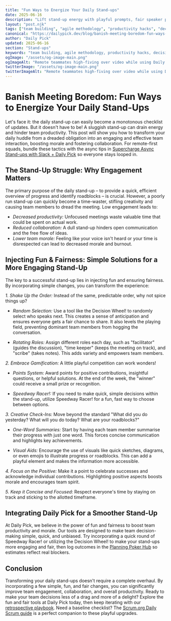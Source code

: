 ```yaml
---
title: "Fun Ways to Energize Your Daily Stand-ups"
date: 2025-06-16
description: "Lift stand-up energy with playful prompts, fair speaker pickers, and Daily Pick rituals that keep updates fast, focused, and inclusive."
layout: "post.njk"
tags: ["team building", "agile methodology", "productivity hacks", "decision making", "workplace culture", "remote work", "meeting facilitation"]
canonical: "https://dailypick.dev/blog/banish-meeting-boredom-fun-ways-to-energize-your-daily-stand-ups/"
author: "Daily Pick"
updated: 2025-06-16
section: "Stand-ups"
keywords: "team building, agile methodology, productivity hacks, decision making, workplace culture, remote work, meeting facilitation"
ogImage: "/assets/og-image-main.png"
ogImageAlt: "Remote teammates high-fiving over video while using Daily Pick to energize a stand-up"
twitterImage: "/assets/og-image-main.png"
twitterImageAlt: "Remote teammates high-fiving over video while using Daily Pick to energize a stand-up"
---
```


# Banish Meeting Boredom: Fun Ways to Energize Your Daily Stand-Ups

Let's face it: the daily stand-up can easily become a monotonous checklist of updates.  But it doesn't have to be!  A sluggish stand-up can drain energy and hinder team productivity.  This post will show you how to transform your daily huddle from a dreaded obligation into an engaging and effective team interaction, boosting morale and fostering collaboration. For remote-first squads, bundle these tactics with the async tips in [Supercharge Async Stand-ups with Slack + Daily Pick](/blog/supercharge-async-standups-with-slack-and-daily-pick/) so everyone stays looped in.

## The Stand-Up Struggle: Why Engagement Matters

The primary purpose of the daily stand-up – to provide a quick, efficient overview of progress and identify roadblocks – is crucial. However, a poorly run stand-up can quickly become a time-waster, stifling creativity and causing team members to dread the meeting.  Low engagement leads to:

* *Decreased productivity:*  Unfocused meetings waste valuable time that could be spent on actual work.
* *Reduced collaboration:* A dull stand-up hinders open communication and the free flow of ideas.
* *Lower team morale:*  Feeling like your voice isn't heard or your time is disrespected can lead to decreased morale and burnout.

## Injecting Fun & Fairness: Simple Solutions for a More Engaging Stand-Up

The key to a successful stand-up lies in injecting fun and ensuring fairness. By incorporating simple changes, you can transform the experience:

*1.  Shake Up the Order:*  Instead of the same, predictable order, why not spice things up?

* *Random Selection:* Use a tool like the Decision Wheel! to randomly select who speaks next. This creates a sense of anticipation and ensures everyone gets a fair chance to share.  It also levels the playing field, preventing dominant team members from hogging the conversation.

* *Rotating Roles:*  Assign different roles each day, such as "facilitator" (guides the discussion), "time keeper" (keeps the meeting on track), and "scribe" (takes notes). This adds variety and empowers team members.

*2.  Embrace Gamification:*  A little playful competition can work wonders!

* *Points System:* Award points for positive contributions, insightful questions, or helpful solutions.  At the end of the week, the "winner" could receive a small prize or recognition.

* *Speedway Racer!:* If you need to make quick, simple decisions within the stand-up, utilize Speedway Racer! for a fun, fast way to choose between options.

*3.  Creative Check-Ins:*  Move beyond the standard "What did you do yesterday? What will you do today? What are your roadblocks?"

* *One-Word Summaries:*  Start by having each team member summarise their progress with just one word.  This forces concise communication and highlights key achievements.

* *Visual Aids:* Encourage the use of visuals like quick sketches, diagrams, or even emojis to illustrate progress or roadblocks. This can add a playful element and makes the information more accessible.


*4.  Focus on the Positive:*  Make it a point to celebrate successes and acknowledge individual contributions.  Highlighting positive aspects boosts morale and encourages team spirit.


*5.  Keep it Concise and Focused:*  Respect everyone's time by staying on track and sticking to the allotted timeframe.

## Integrating Daily Pick for a Smoother Stand-Up

At Daily Pick, we believe in the power of fun and fairness to boost team productivity and morale.  Our tools are designed to make team decision-making simple, quick, and unbiased.  Try incorporating a quick round of Speedway Racer! or utilizing the Decision Wheel! to make your stand-ups more engaging and fair, then log outcomes in the [Planning Poker Hub](/blog/planning-poker-hub-guide/) so estimates reflect real blockers.


## Conclusion

Transforming your daily stand-ups doesn't require a complete overhaul.  By incorporating a few simple, fun, and fair changes, you can significantly improve team engagement, collaboration, and overall productivity.  Ready to make your team decisions less of a drag and more of a delight? Explore the fun and fair tools at Daily Pick today, then keep iterating with our [retrospective playbook](/blog/conquer-meeting-monotony-fun-ways-to-spice-up-your-team-retrospectives/). Need a baseline checklist? The [Scrum.org Daily Scrum guide](https://www.scrum.org/resources/what-is-a-daily-scrum) is a perfect companion to these playful upgrades.
